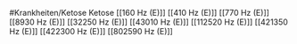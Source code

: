 #Krankheiten/Ketose
Ketose
[[160 Hz (E)]]
[[410 Hz (E)]]
[[770 Hz (E)]]
[[8930 Hz (E)]]
[[32250 Hz (E)]]
[[43010 Hz (E)]]
[[112520 Hz (E)]]
[[421350 Hz (E)]]
[[422300 Hz (E)]]
[[802590 Hz (E)]]